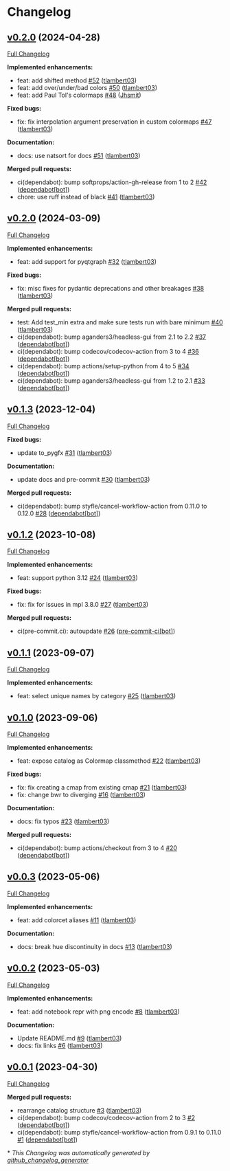 # Changelog

## [v0.2.0](https://github.com/tlambert03/cmap/tree/v0.2.0) (2024-04-28)

[Full Changelog](https://github.com/tlambert03/cmap/compare/v0.2.0...v0.2.0)

**Implemented enhancements:**

- feat: add shifted method [\#52](https://github.com/tlambert03/cmap/pull/52) ([tlambert03](https://github.com/tlambert03))
- feat: add over/under/bad colors [\#50](https://github.com/tlambert03/cmap/pull/50) ([tlambert03](https://github.com/tlambert03))
- feat: add Paul Tol's colormaps [\#48](https://github.com/tlambert03/cmap/pull/48) ([Jhsmit](https://github.com/Jhsmit))

**Fixed bugs:**

- fix: fix interpolation argument preservation in custom colormaps [\#47](https://github.com/tlambert03/cmap/pull/47) ([tlambert03](https://github.com/tlambert03))

**Documentation:**

- docs: use natsort for docs [\#51](https://github.com/tlambert03/cmap/pull/51) ([tlambert03](https://github.com/tlambert03))

**Merged pull requests:**

- ci\(dependabot\): bump softprops/action-gh-release from 1 to 2 [\#42](https://github.com/tlambert03/cmap/pull/42) ([dependabot[bot]](https://github.com/apps/dependabot))
- chore: use ruff instead of black [\#41](https://github.com/tlambert03/cmap/pull/41) ([tlambert03](https://github.com/tlambert03))

## [v0.2.0](https://github.com/tlambert03/cmap/tree/v0.2.0) (2024-03-09)

[Full Changelog](https://github.com/tlambert03/cmap/compare/v0.1.3...v0.2.0)

**Implemented enhancements:**

- feat: add support for pyqtgraph [\#32](https://github.com/tlambert03/cmap/pull/32) ([tlambert03](https://github.com/tlambert03))

**Fixed bugs:**

- fix: misc fixes for pydantic deprecations and other breakages [\#38](https://github.com/tlambert03/cmap/pull/38) ([tlambert03](https://github.com/tlambert03))

**Merged pull requests:**

- test: Add test\_min extra and make sure tests run with bare minimum [\#40](https://github.com/tlambert03/cmap/pull/40) ([tlambert03](https://github.com/tlambert03))
- ci\(dependabot\): bump aganders3/headless-gui from 2.1 to 2.2 [\#37](https://github.com/tlambert03/cmap/pull/37) ([dependabot[bot]](https://github.com/apps/dependabot))
- ci\(dependabot\): bump codecov/codecov-action from 3 to 4 [\#36](https://github.com/tlambert03/cmap/pull/36) ([dependabot[bot]](https://github.com/apps/dependabot))
- ci\(dependabot\): bump actions/setup-python from 4 to 5 [\#34](https://github.com/tlambert03/cmap/pull/34) ([dependabot[bot]](https://github.com/apps/dependabot))
- ci\(dependabot\): bump aganders3/headless-gui from 1.2 to 2.1 [\#33](https://github.com/tlambert03/cmap/pull/33) ([dependabot[bot]](https://github.com/apps/dependabot))

## [v0.1.3](https://github.com/tlambert03/cmap/tree/v0.1.3) (2023-12-04)

[Full Changelog](https://github.com/tlambert03/cmap/compare/v0.1.2...v0.1.3)

**Fixed bugs:**

- update to\_pygfx [\#31](https://github.com/tlambert03/cmap/pull/31) ([tlambert03](https://github.com/tlambert03))

**Documentation:**

- update docs and pre-commit [\#30](https://github.com/tlambert03/cmap/pull/30) ([tlambert03](https://github.com/tlambert03))

**Merged pull requests:**

- ci\(dependabot\): bump styfle/cancel-workflow-action from 0.11.0 to 0.12.0 [\#28](https://github.com/tlambert03/cmap/pull/28) ([dependabot[bot]](https://github.com/apps/dependabot))

## [v0.1.2](https://github.com/tlambert03/cmap/tree/v0.1.2) (2023-10-08)

[Full Changelog](https://github.com/tlambert03/cmap/compare/v0.1.1...v0.1.2)

**Implemented enhancements:**

- feat: support python 3.12 [\#24](https://github.com/tlambert03/cmap/pull/24) ([tlambert03](https://github.com/tlambert03))

**Fixed bugs:**

- fix: fix for issues in mpl 3.8.0 [\#27](https://github.com/tlambert03/cmap/pull/27) ([tlambert03](https://github.com/tlambert03))

**Merged pull requests:**

- ci\(pre-commit.ci\): autoupdate [\#26](https://github.com/tlambert03/cmap/pull/26) ([pre-commit-ci[bot]](https://github.com/apps/pre-commit-ci))

## [v0.1.1](https://github.com/tlambert03/cmap/tree/v0.1.1) (2023-09-07)

[Full Changelog](https://github.com/tlambert03/cmap/compare/v0.1.0...v0.1.1)

**Implemented enhancements:**

- feat: select unique names by category [\#25](https://github.com/tlambert03/cmap/pull/25) ([tlambert03](https://github.com/tlambert03))

## [v0.1.0](https://github.com/tlambert03/cmap/tree/v0.1.0) (2023-09-06)

[Full Changelog](https://github.com/tlambert03/cmap/compare/v0.0.3...v0.1.0)

**Implemented enhancements:**

- feat: expose catalog as Colormap classmethod [\#22](https://github.com/tlambert03/cmap/pull/22) ([tlambert03](https://github.com/tlambert03))

**Fixed bugs:**

- fix: fix creating a cmap from existing cmap [\#21](https://github.com/tlambert03/cmap/pull/21) ([tlambert03](https://github.com/tlambert03))
- fix: change bwr to diverging [\#16](https://github.com/tlambert03/cmap/pull/16) ([tlambert03](https://github.com/tlambert03))

**Documentation:**

- docs: fix typos [\#23](https://github.com/tlambert03/cmap/pull/23) ([tlambert03](https://github.com/tlambert03))

**Merged pull requests:**

- ci\(dependabot\): bump actions/checkout from 3 to 4 [\#20](https://github.com/tlambert03/cmap/pull/20) ([dependabot[bot]](https://github.com/apps/dependabot))

## [v0.0.3](https://github.com/tlambert03/cmap/tree/v0.0.3) (2023-05-06)

[Full Changelog](https://github.com/tlambert03/cmap/compare/v0.0.2...v0.0.3)

**Implemented enhancements:**

- feat: add colorcet aliases [\#11](https://github.com/tlambert03/cmap/pull/11) ([tlambert03](https://github.com/tlambert03))

**Documentation:**

- docs: break hue discontinuity in docs [\#13](https://github.com/tlambert03/cmap/pull/13) ([tlambert03](https://github.com/tlambert03))

## [v0.0.2](https://github.com/tlambert03/cmap/tree/v0.0.2) (2023-05-03)

[Full Changelog](https://github.com/tlambert03/cmap/compare/v0.0.1...v0.0.2)

**Implemented enhancements:**

- feat: add notebook repr with png encode [\#8](https://github.com/tlambert03/cmap/pull/8) ([tlambert03](https://github.com/tlambert03))

**Documentation:**

- Update README.md [\#9](https://github.com/tlambert03/cmap/pull/9) ([tlambert03](https://github.com/tlambert03))
- docs: fix links [\#6](https://github.com/tlambert03/cmap/pull/6) ([tlambert03](https://github.com/tlambert03))

## [v0.0.1](https://github.com/tlambert03/cmap/tree/v0.0.1) (2023-04-30)

[Full Changelog](https://github.com/tlambert03/cmap/compare/7d88f0329eb3b52faf0a63ae1ce207fe86455426...v0.0.1)

**Merged pull requests:**

- rearrange catalog structure [\#3](https://github.com/tlambert03/cmap/pull/3) ([tlambert03](https://github.com/tlambert03))
- ci\(dependabot\): bump codecov/codecov-action from 2 to 3 [\#2](https://github.com/tlambert03/cmap/pull/2) ([dependabot[bot]](https://github.com/apps/dependabot))
- ci\(dependabot\): bump styfle/cancel-workflow-action from 0.9.1 to 0.11.0 [\#1](https://github.com/tlambert03/cmap/pull/1) ([dependabot[bot]](https://github.com/apps/dependabot))



\* *This Changelog was automatically generated by [github_changelog_generator](https://github.com/github-changelog-generator/github-changelog-generator)*
